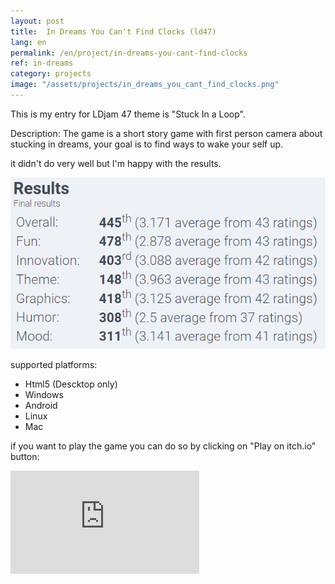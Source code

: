 ```yaml
---
layout: post
title:  In Dreams You Can't Find Clocks (ld47) 
lang: en
permalink: /en/project/in-dreams-you-cant-find-clocks
ref: in-dreams
category: projects
image: "/assets/projects/in_dreams_you_cant_find_clocks.png"
---
```


This is my entry for LDjam 47 theme is "Stuck In a Loop".

Description:
The game is a short story game with first person camera about stucking in dreams, your goal is to find ways to wake your self up.

it didn't do very well but I'm happy with the results.

![the results](/assets/projects/ld47_results.png)

supported platforms:
- Html5 (Descktop only)
- Windows
- Android
- Linux
- Mac

if you want to play the game you can do so by clicking on "Play on itch.io" button:

<iframe frameborder="0" src="https://itch.io/embed/777984?border_width=0&amp;dark=true" width="60%" height="165"><a href="https://omarmobadr.itch.io/in-dreams-you-cant-find-clocks">in Dreams you can't find clocks by Omar Badr</a></iframe>